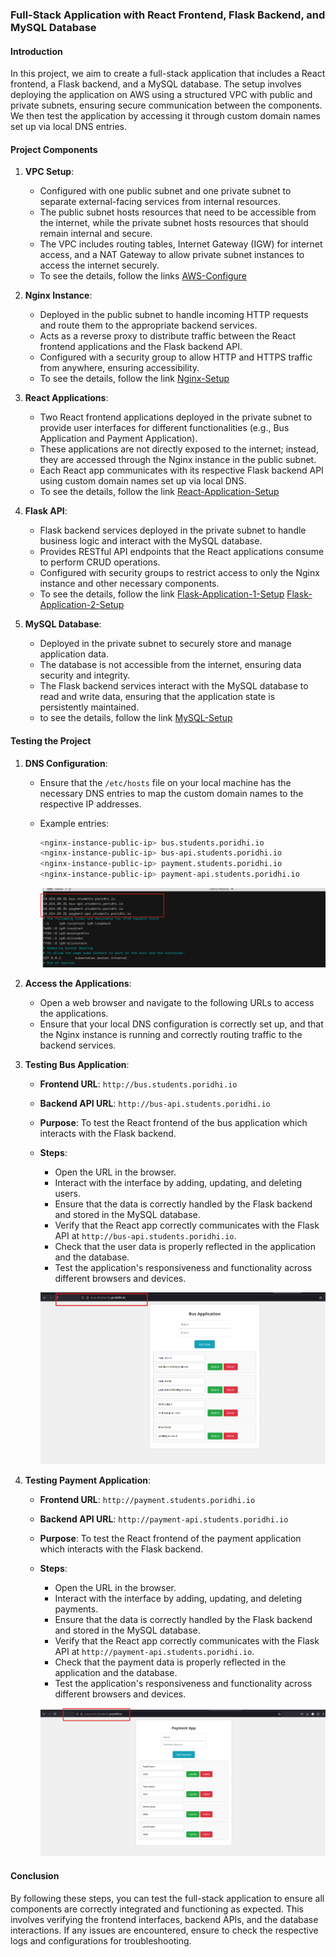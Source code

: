 ### Full-Stack Application with React Frontend, Flask Backend, and MySQL Database

#### Introduction

In this project, we aim to create a full-stack application that includes a React frontend, a Flask backend, and a MySQL database. The setup involves deploying the application on AWS using a structured VPC with public and private subnets, ensuring secure communication between the components. We then test the application by accessing it through custom domain names set up via local DNS entries.

#### Project Components

1. **VPC Setup**:
   - Configured with one public subnet and one private subnet to separate external-facing services from internal resources.
   - The public subnet hosts resources that need to be accessible from the internet, while the private subnet hosts resources that should remain internal and secure.
   - The VPC includes routing tables, Internet Gateway (IGW) for internet access, and a NAT Gateway to allow private subnet instances to access the internet securely.
   - To see the details, follow the links [AWS-Configure](https://github.com/Galadon123/Full-Stack-Application-with-React-Frontend-Flask-Backend-and-MySQL-Database/tree/main/Full-Project/AWS-Configure)

2. **Nginx Instance**:
   - Deployed in the public subnet to handle incoming HTTP requests and route them to the appropriate backend services.
   - Acts as a reverse proxy to distribute traffic between the React frontend applications and the Flask backend API.
   - Configured with a security group to allow HTTP and HTTPS traffic from anywhere, ensuring accessibility.
   - To see the details, follow the link [Nginx-Setup](https://github.com/Galadon123/Full-Stack-Application-with-React-Frontend-Flask-Backend-and-MySQL-Database/tree/main/Full-Project/Nginx-setup)

3. **React Applications**:
   - Two React frontend applications deployed in the private subnet to provide user interfaces for different functionalities (e.g., Bus Application and Payment Application).
   - These applications are not directly exposed to the internet; instead, they are accessed through the Nginx instance in the public subnet.
   - Each React app communicates with its respective Flask backend API using custom domain names set up via local DNS.
   - To see the details, follow the link [React-Application-Setup](https://github.com/Galadon123/Full-Stack-Application-with-React-Frontend-Flask-Backend-and-MySQL-Database/tree/main/Full-Project/REACT)

4. **Flask API**:
   - Flask backend services deployed in the private subnet to handle business logic and interact with the MySQL database.
   - Provides RESTful API endpoints that the React applications consume to perform CRUD operations.
   - Configured with security groups to restrict access to only the Nginx instance and other necessary components.
   - To see the details, follow the link [Flask-Application-1-Setup](https://github.com/Galadon123/Full-Stack-Application-with-React-Frontend-Flask-Backend-and-MySQL-Database/tree/main/Full-Project/flask-application/flask-app-1) [Flask-Application-2-Setup](https://github.com/Galadon123/Full-Stack-Application-with-React-Frontend-Flask-Backend-and-MySQL-Database/tree/main/Full-Project/flask-application/flask-app-2)

5. **MySQL Database**:
   - Deployed in the private subnet to securely store and manage application data.
   - The database is not accessible from the internet, ensuring data security and integrity.
   - The Flask backend services interact with the MySQL database to read and write data, ensuring that the application state is persistently maintained.
   - to see the details, follow the link [MySQL-Setup](https://github.com/Galadon123/Full-Stack-Application-with-React-Frontend-Flask-Backend-and-MySQL-Database/tree/main/Full-Project/mysql)


#### Testing the Project

1. **DNS Configuration**:
   - Ensure that the `/etc/hosts` file on your local machine has the necessary DNS entries to map the custom domain names to the respective IP addresses.
   - Example entries:
     ```sh
     <nginx-instance-public-ip> bus.students.poridhi.io
     <nginx-instance-public-ip> bus-api.students.poridhi.io
     <nginx-instance-public-ip> payment.students.poridhi.io
     <nginx-instance-public-ip> payment-api.students.poridhi.io
     ```

     ![](./images/dns-local.png)

2. **Access the Applications**:
   - Open a web browser and navigate to the following URLs to access the applications.
   - Ensure that your local DNS configuration is correctly set up, and that the Nginx instance is running and correctly routing traffic to the backend services.

3. **Testing Bus Application**:
   - **Frontend URL**: `http://bus.students.poridhi.io`
   - **Backend API URL**: `http://bus-api.students.poridhi.io`
   - **Purpose**: To test the React frontend of the bus application which interacts with the Flask backend.
   - **Steps**:
     - Open the URL in the browser.
     - Interact with the interface by adding, updating, and deleting users.
     - Ensure that the data is correctly handled by the Flask backend and stored in the MySQL database.
     - Verify that the React app correctly communicates with the Flask API at `http://bus-api.students.poridhi.io`.
     - Check that the user data is properly reflected in the application and the database.
     - Test the application's responsiveness and functionality across different browsers and devices.

     ![Bus Application](./images/bus-app.png)

4. **Testing Payment Application**:
   - **Frontend URL**: `http://payment.students.poridhi.io`
   - **Backend API URL**: `http://payment-api.students.poridhi.io`
   - **Purpose**: To test the React frontend of the payment application which interacts with the Flask backend.
   - **Steps**:
     - Open the URL in the browser.
     - Interact with the interface by adding, updating, and deleting payments.
     - Ensure that the data is correctly handled by the Flask backend and stored in the MySQL database.
     - Verify that the React app correctly communicates with the Flask API at `http://payment-api.students.poridhi.io`.
     - Check that the payment data is properly reflected in the application and the database.
     - Test the application's responsiveness and functionality across different browsers and devices.

     ![Payment Application](./images/payment-app.png)

#### Conclusion

By following these steps, you can test the full-stack application to ensure all components are correctly integrated and functioning as expected. This involves verifying the frontend interfaces, backend APIs, and the database interactions. If any issues are encountered, ensure to check the respective logs and configurations for troubleshooting.